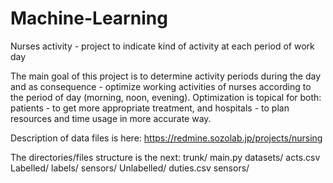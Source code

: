 # Machine-Learning
Nurses activity - project to indicate kind of activity at each period of work day

The main goal of this project is to determine activity periods during the day and as consequence - optimize working activities of nurses according to the period of day (morning, noon, evening). Optimization is topical for both: patients - to get more appropriate treatment, and hospitals - to plan resources and time usage in more accurate way.

Description of data files is here:
https://redmine.sozolab.jp/projects/nursing

The directories/files structure is the next:
trunk/
	main.py
	datasets/
		acts.csv
		Labelled/
			labels/
			sensors/
		Unlabelled/
			duties.csv
			sensors/